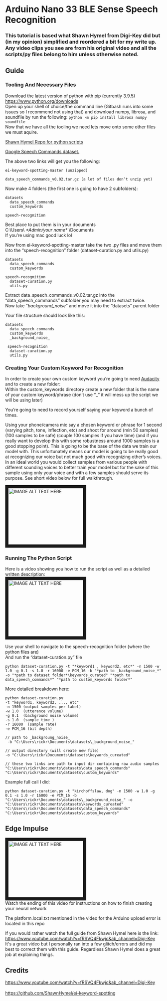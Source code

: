 # Arduino Nano 33 BLE Sense Speech Recognition

### This tutorial is based what Shawn Hymel from Digi-Key did but (in my opinion) simplified and reordered a bit for my write up. Any video clips you see are from his original video and all the scripts/py files belong to him unless otherwise noted.


## Guide
### Tooling And Necessary Files 
Download the latest version of python with pip (currently 3.9.5) </br>
https://www.python.org/downloads </br>
Open up your shell of choice/the command line (Gitbash runs into some issues so I recommend not using that) and download numpy, librosa, and soundfile by run the following: 
```python -m pip install librosa numpy soundfile``` </br>
Now that we have all the tooling we need lets move onto some other files we must aquire. </br>

[Shawn Hymel Repo for python scripts][reference link2]

[Google Speech Commands dataset.][reference link]

The above two links will get you the following:
```
ei-keyword-spotting-master (unzipped)

data_speech_commands_v0.02.tar.gz (a lot of files don’t unzip yet)
 ``` 
Now make 4 folders (the first one is going to have 2 subfolders):
```
datasets
  data_speech_commands
  custom_keywords

speech-recognition
```
Best place to put them is in your documents </br>
C:\Users\ *\*Admin/your name\** \Documents </br>
If you’re using mac good luck lol  </br>

Now from ei-keyword-spotting-master take the two .py files and move them into the “speech-recognition” folder (dataset-curation.py and utils.py)
```
datasets
  data_speech_commands
  custom_keywords

speech-recognition
  dataset-curation.py 
  utils.py
```

Extract data_speech_commands_v0.02.tar.gz into the “data_speech_commands” subfolder you may need to extract twice. </br>
Now take “_background_noise_” and move it into the “datasets” parent folder 

Your file structure should look like this:
```
datasets
  data_speech_commands
  custom_keywords
  _background_noise_
 
 speech-recognition
  dataset-curation.py 
  utils.py
```

### Creating Your Custom Keyword For Recognition
In order to create your own custom keyword you’re going to need [Audacity][reference link3] and to create a new folder: </br>
Within the custom_keywords directory create a new folder that is the name of your custom keyword/phrase (don’t use “_” it will mess up the script we will be using later) </br>

You’re going to need to record yourself saying your keyword a bunch of times. </br>

Using your phone/camera mic say a chosen keyword or phrase for 1 second (varying pitch, tone, inflection, etc) and shoot for around (min 50 samples) (100 samples to be safe) (couple 100 samples if you have time) (and if you really want to develop this with some robustness around 1000 samples is a good stopping point). This is going to be the base of the data we train our model with. This unfortunately means our model is going to be really good at recognizing our voice but not much good with recognizing other’s voices. In an ideal world you would collect samples from various people with different sounding voices to better train your model but for the sake of this sample using only your voice and with a few samples should serve its purpose. See short video below for full walkthrough.

<a href="https://youtu.be/bxQ29mNKYww" target="_blank"><img src="http://img.youtube.com/vi/bxQ29mNKYww/0.jpg" 
alt="IMAGE ALT TEXT HERE" width="240" height="180" border="10" /></a> </br>

### Running The Python Script
Here is a video showing you how to run the script as well as a detailed written description: </br>
<a href="https://youtu.be/CjSUhOtDkTw" target="_blank"><img src="http://img.youtube.com/vi/CjSUhOtDkTw/0.jpg" 
alt="IMAGE ALT TEXT HERE" width="240" height="180" border="10" /></a> </br>

Use your shell to navigate to the speech-recognition folder (where the python files are) </br>
And run the “dataset-curation.py” file
``` 
python dataset-curation.py -t "*keyword1 , keyword2, etc*" -n 1500 -w 1.0 -g 0.1 -s 1.0 -r 16000 -e PCM_16 -b "*path to _background_noise_*" -o "*path to dataset folder*\keywords_curated" "*path to data_speech_commands*" "*path to custom_keywords folder*"
 ```
 
More detailed breakdown here:
```
python dataset-curation.py 
-t "keyword1, keyword2, ..., etc" 
-n 1500 (output samples per label)
-w 1.0  (utterance volume)
-g 0.1  (background noise volume)
-s 1.0  (sample time )
-r 16000  (sample rate)
-e PCM_16 (bit depth)

// path to _backgroung_noise_
 -b "C:\Users\rickr\Documents\datasets\_background_noise_"
 
// output directory (will create new file)
-o "C:\Users\rickr\Documents\datasets\keywords_cureated"

// these two links are path to input dir containing raw audio samples
"C:\Users\rickr\Documents\datasets\data_speech_commands" "C:\Users\rickr\Documents\datasets\custom_keywords"
```

Example full call I did:
```
python dataset-curation.py -t "kirchoffslaw, dog" -n 1500 -w 1.0 -g 0.1 -s 1.0 -r 16000 -e PCM_16 -b "C:\Users\rickr\Documents\datasets\_background_noise_" -o "C:\Users\rickr\Documents\datasets\keywords_cureated" "C:\Users\rickr\Documents\datasets\data_speech_commands" "C:\Users\rickr\Documents\datasets\custom_keywords"
```

## Edge Impulse 
<a href="https://youtu.be/fRSVQ4Fkwjc?t=598" target="_blank"><img src="http://img.youtube.com/vi/fRSVQ4Fkwjc/0.jpg" 
alt="IMAGE ALT TEXT HERE" width="240" height="180" border="10" /></a> </br>
Watch the ending of this video for instructions on how to finish creating your neural network </br>

The platform.local.txt mentioned in the video for the Arduino upload error is located in this repo


If you would rather watch the full guide from Shawn Hymel here is the link: </br>
https://www.youtube.com/watch?v=fRSVQ4Fkwjc&ab_channel=Digi-Key
It's a great video but I personally ran into a few glitch/errors and did my best to correct them with this guide. Regardless Shawn Hymel does a great job at explaining things.

## Credits
https://www.youtube.com/watch?v=fRSVQ4Fkwjc&ab_channel=Digi-Key </br>  
https://github.com/ShawnHymel/ei-keyword-spotting


[reference link]: https://storage.cloud.google.com/download.tensorflow.org/data/speech_commands_v0.02.tar.gz

[reference link2]: https://github.com/ShawnHymel/ei-keyword-spotting
[reference link3]:  https://www.audacityteam.org/download

